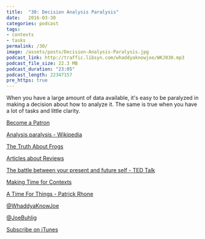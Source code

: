```yaml
---
title:  "30: Decision Analysis Paralysis"
date:   2016-03-30
categories: podcast
tags:
- contexts
- tasks
permalink: /30/
image: /assets/posts/Decision-Analysis-Paralysis.jpg
podcast_link: http://traffic.libsyn.com/whaddyaknowjoe/WKJ030.mp3
podcast_file_size: 22.3 MB
podcast_duration: "23:05"
podcast_length: 22347157
pre_https: true
---
```

When you have a large amount of data available, it's easy to be paralyzed in making a decision about how to analyze it. The same is true when you have a lot of tasks and little clarity.
<!--more-->

[Become a Patron](http://joebuhlig.com/patron/)

[Analysis paralysis - Wikipedia](https://en.wikipedia.org/wiki/Analysis_paralysis)

[The Truth About Frogs](http://www.briantracy.com/blog/time-management/the-truth-about-frogs/)

[Articles about Reviews](http://joebuhlig.com/tag/reviews/)

[The battle between your present and future self - TED Talk](https://www.ted.com/talks/daniel_goldstein_the_battle_between_your_present_and_future_self)

[Making Time for Contexts](http://joebuhlig.com/making-time-contexts/)

[A Time For Things - Patrick Rhone](http://patrickrhone.com/2014/11/11/a-time-for-things/)

[@WhaddyaKnowJoe](https://twitter.com/whaddyaknowjoe)

[@JoeBuhlig](https://twitter.com/JoeBuhlig)

[Subscribe on iTunes](https://itunes.apple.com/us/podcast/whaddya-know-joe/id1035426948)
